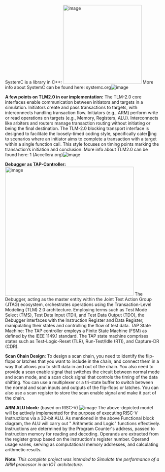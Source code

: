 SystemC is a library in C++:
<img width="255" alt="image" src="https://github.com/sachin2/SW-HW-co-simulation-of-an-IOT-architecture-built-on-ARM-processor/assets/12724755/cd5db0ad-0ed3-477c-96dd-e24c482a6a45">
More info about SystemC can be found here: systemc.org![image](https://github.com/sachin2/SW-HW-co-simulation-of-an-IOT-architecture-built-on-ARM-processor/assets/12724755/3e8203bd-c2dc-4f51-a05e-5b57e16d7658)

**A few points on TLM2.0 in our implementation:**
The TLM-2.0 core interfaces enable communication between initiators and targets in a simulation. Initiators create and pass transactions to targets, with interconnects handling transaction flow. Initiators (e.g., ARM) perform write or read operations on targets (e.g., Memory, Registers, ALU). Interconnects like arbiters and routers manage transaction routing without initiating or being the final destination. The TLM-2.0 blocking transport interface is designed to facilitate the loosely-timed coding style, specifically catering to scenarios where an initiator aims to complete a transaction with a target within a single function call. This style focuses on timing points marking the transaction’s initiation and conclusion.
More info about TLM2.0 can be found here: 1 (Accellera.org)![image](https://github.com/sachin2/SW-HW-co-simulation-of-an-IOT-architecture-built-on-ARM-processor/assets/12724755/ddc95e8b-097b-417a-b5e7-e105c934bfbf)

**Debugger as TAP-Controller:**
<img width="417" alt="image" src="https://github.com/sachin2/SW-HW-co-simulation-of-an-IOT-architecture-built-on-ARM-processor/assets/12724755/eb75f58c-f8e8-4527-a87a-8841389373ab">
The Debugger, acting as the master entity within the Joint Test Action Group (JTAG) ecosystem, orchestrates operations using the Transaction-Level Modeling (TLM) 2.0 architecture. Employing terms such as Test Mode Select (TMS), Test Data Input (TDI), and Test Data Output (TDO), the Debugger interfaces with the Instruction Register and Data Register, manipulating their states and controlling the flow of test data. TAP State Machine: The TAP controller employs a Finite State Machine (FSM) as defined by the IEEE 1149.1 standard. The TAP state machine comprises states such as Test-Logic-Reset (TLR), Run-Test/Idle (RTI), and
Capture-DR (CDR).

**Scan Chain Design**:
To design a scan chain, you need to identify the flip-flops or latches that you want to include in the chain, and connect them in a way that allows you to shift data in and out of the chain. You also need to provide a scan enable signal that switches the circuit between normal mode and scan mode, and a scan clock signal that controls the timing of the data shifting. You can use a multiplexer or a tri-state buffer to switch between the normal and scan inputs and outputs of the flip-flops or latches. You can also use a scan register to store the scan enable signal and make it part of the chain.

**ARM ALU block:** (based on RISC-V)
![image](https://github.com/sachin2/SW-HW-co-simulation-of-an-IOT-architecture-built-on-ARM-processor/assets/12724755/fc9f812e-99da-4841-afdb-384a9ef540aa)
The above-depicted model will be actively implemented for the purpose of executing RISC-V Instructions via a 32-bit ALU. As mentioned in the above Functional block diagram, the ALU will carry out " Arithmetic and Logic" functions effectively. Instructions are determined by the Program Counter's address, passed to Instruction memory for reading and decoding. Operands are extracted from the register group based on the instruction's register number. Operand usage varies, serving as computational memory addresses, and calculating arithmetic results.

**Note:** _This complete project was intended to Simulate the performance of a ARM processor in an IOT architecture._

